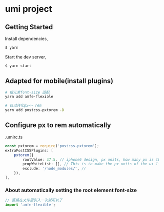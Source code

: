 # umi project

## Getting Started

Install dependencies,

```bash
$ yarn
```

Start the dev server,

```bash
$ yarn start
```
## Adapted for mobile(install plugins)

```bash
# 根元素font-size 适配
yarn add amfe-flexible

# 自动转化px=> rem
yarn add postcss-pxtorem -D
```

## Configure px to rem automatically
.umirc.ts
```ts
const pxtorem = require('postcss-pxtorem');
extraPostCSSPlugins: [
    pxtorem({
        rootValue: 37.5, // iphone6 design, px units, how many px is the design, how many px do you write directly
        propWhiteList: [], // This is to make the px units of the ui library automatically converted to rem
        exclude: '/node_modules/', // 
    }),
],
```
<!-- 关于自动设置根元素 -->
### About automatically setting the root element font-size
```js
// 直接在文件里引入一次就可以了
import 'amfe-flexible';
```